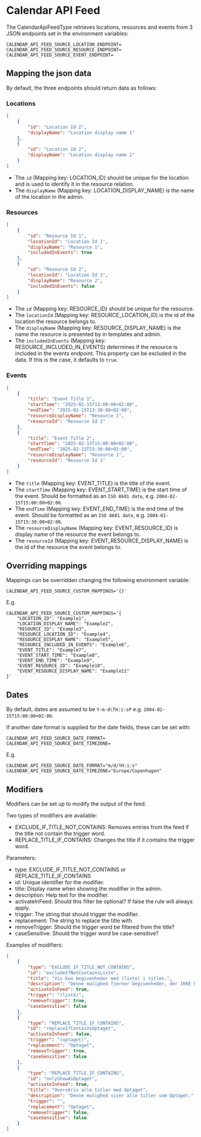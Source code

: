 # Calendar API Feed

The CalendarApiFeedType retrieves locations, resources and events from 3 JSON endpoints
set in the environment variables:

```dotenv
CALENDAR_API_FEED_SOURCE_LOCATION_ENDPOINT=
CALENDAR_API_FEED_SOURCE_RESOURCE_ENDPOINT=
CALENDAR_API_FEED_SOURCE_EVENT_ENDPOINT=
```

## Mapping the json data

By default, the three endpoints should return data as follows:

### Locations

```json
[
    {
        "id": "Location Id 2",
        "displayName": "Location display name 1"
    },
    {
        "id": "Location Id 2",
        "displayName": "Location display name 2"
    }
]
```

* The `id` (Mapping key: LOCATION_ID) should be unique for the location and is used to identify it in the resource relation.
* The `displayName` (Mapping key: LOCATION_DISPLAY_NAME) is the name of the location in the admin.

### Resources

```json
[
    {
        "id": "Resource Id 1",
        "locationId": "Location Id 1",
        "displayName": "Resource 1",
        "includedInEvents": true
    },
    {
        "id": "Resource Id 2",
        "locationId": "Location Id 1",
        "displayName": "Resource 2",
        "includedInEvents": false
    }
]
```

* The `id` (Mapping key: RESOURCE_ID) should be unique for the resource.
* The `locationId` (Mapping key: RESOURCE_LOCATION_ID) is the id of the location the resource belongs to.
* The `displayName` (Mapping key: RESOURCE_DISPLAY_NAME) is the name the resource is presented by in templates and admin.
* The `includedInEvents` (Mapping key: RESOURCE_INCLUDED_IN_EVENTS) determines if the resource is included in the events
endpoint.
  This property can be excluded in the data. If this is the case, it defaults to `true`.

### Events

```json
[
    {
        "title": "Event Title 1",
        "startTime": "2025-02-15T13:00:00+02:00",
        "endTime": "2025-02-15T13:30:00+02:00",
        "resourceDisplayName": "Resource 1",
        "resourceId": "Resource Id 1"
    },
    {
        "title": "Event Title 2",
        "startTime": "2025-02-15T15:00:00+02:00",
        "endTime": "2025-02-15T15:30:00+02:00",
        "resourceDisplayName": "Resource 1",
        "resourceId": "Resource Id 1"
    }
]
```

* The `title` (Mapping key: EVENT_TITLE) is the title of the event.
* The `startTime` (Mapping key: EVENT_START_TIME) is the start time of the event.
Should be formatted as an `ISO 8601 date`, e.g. `2004-02-15T15:00:00+02:00`.
* The `endTime` (Mapping key: EVENT_END_TIME) is the end time of the event.
Should be formatted as an `ISO 8601 date`, e.g. `2004-02-15T15:30:00+02:00`.
* The `resourceDisplayName` (Mapping key: EVENT_RESOURCE_ID) is display name of the resource the event belongs to.
* The `resourceId` (Mapping key: EVENT_RESOURCE_DISPLAY_NAME) is the id of the resource the event belongs to.

## Overriding mappings

Mappings can be overridden changing the following environment variable:

```dotenv
CALENDAR_API_FEED_SOURCE_CUSTOM_MAPPINGS='{}'
```

E.g.

```dotenv
CALENDAR_API_FEED_SOURCE_CUSTOM_MAPPINGS='{
    "LOCATION_ID": "Example1",
    "LOCATION_DISPLAY_NAME": "Example2",
    "RESOURCE_ID": "Example3",
    "RESOURCE_LOCATION_ID": "Example4",
    "RESOURCE_DISPLAY_NAME": "Example5",
    "RESOURCE_INCLUDED_IN_EVENTS": "Example6",
    "EVENT_TITLE": "Example7",
    "EVENT_START_TIME": "Example8",
    "EVENT_END_TIME": "Example9",
    "EVENT_RESOURCE_ID": "Example10",
    "EVENT_RESOURCE_DISPLAY_NAME": "Example11"
}'
```

## Dates

By default, dates are assumed to be `Y-m-d\TH:i:sP` e.g. `2004-02-15T15:00:00+02:00`.

If another date format is supplied for the date fields, these can be set with:

```dotenv
CALENDAR_API_FEED_SOURCE_DATE_FORMAT=
CALENDAR_API_FEED_SOURCE_DATE_TIMEZONE=
```

E.g.

```dotenv
CALENDAR_API_FEED_SOURCE_DATE_FORMAT="m/d/YH:i:s"
CALENDAR_API_FEED_SOURCE_DATE_TIMEZONE="Europe/Copenhagen"
```

## Modifiers

Modifiers can be set up to modify the output of the feed.

Two types of modifiers are available:

* EXCLUDE_IF_TITLE_NOT_CONTAINS: Removes entries from the feed if the title not contain the trigger word.
* REPLACE_TITLE_IF_CONTAINS: Changes the title if it contains the trigger word.

Parameters:

* type: EXCLUDE_IF_TITLE_NOT_CONTAINS or REPLACE_TITLE_IF_CONTAINS
* id: Unique identifier for the modifier.
* title: Display name when showing the modifier in the admin.
* description: Help text for the modifier.
* activateInFeed: Should this filter be optional? If false the rule will always apply.
* trigger: The string that should trigger the modifier.
* replacement: The string to replace the title with.
* removeTrigger: Should the trigger word be filtered from the title?
* caseSensitive: Should the trigger word be case-sensitive?

Examples of modifiers:

```json
[
    {
        "type": "EXCLUDE_IF_TITLE_NOT_CONTAINS",
        "id": "excludeIfNotContainsListe",
        "title": "Vis kun begivenheder med (liste) i titlen.",
        "description": "Denne mulighed fjerner begivenheder, der IKKE har (liste) i titlen. Den fjerner også (liste) fra titlen.",
        "activateInFeed": true,
        "trigger": "(liste)",
        "removeTrigger": true,
        "caseSensitive": false
    },
    {
        "type": "REPLACE_TITLE_IF_CONTAINS",
        "id": "replaceIfContainsOptaget",
        "activateInFeed": false,
        "trigger": "(optaget)",
        "replacement": "Optaget",
        "removeTrigger": true,
        "caseSensitive": false
    },
    {
        "type": "REPLACE_TITLE_IF_CONTAINS",
        "id": "onlyShowAsOptaget",
        "activateInFeed": true,
        "title": "Overskriv alle titler med Optaget",
        "description": "Denne mulighed viser alle titler som Optaget.",
        "trigger": "",
        "replacement": "Optaget",
        "removeTrigger": false,
        "caseSensitive": false
    }
]
```

